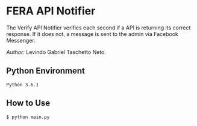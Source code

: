 # FERA API Notifier

The Verify API Notifier verifies each second if a API is returning its correct response. If it does not, a message is sent to the admin via Facebook Messenger.

*Author:* Levindo Gabriel Taschetto Neto.

## Python Environment
```
Python 3.6.1
```

## How to Use

```
$ python main.py
```